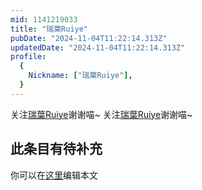 ```yaml
---
mid: 1141219033
title: "瑞葉Ruiye"
pubDate: "2024-11-04T11:22:14.313Z"
updatedDate: "2024-11-04T11:22:14.313Z"
profile:
  {
    Nickname: ["瑞葉Ruiye"],
  }
---
```


关注[瑞葉Ruiye](https://space.bilibili.com/1141219033)谢谢喵~ 关注[瑞葉Ruiye](https://space.bilibili.com/1141219033)谢谢喵~

## 此条目有待补充
你可以在[这里](https://github.com/Yuhanawa/VTuber.ICU-Content/edit/master/v/瑞葉Ruiye/index.md)编辑本文
